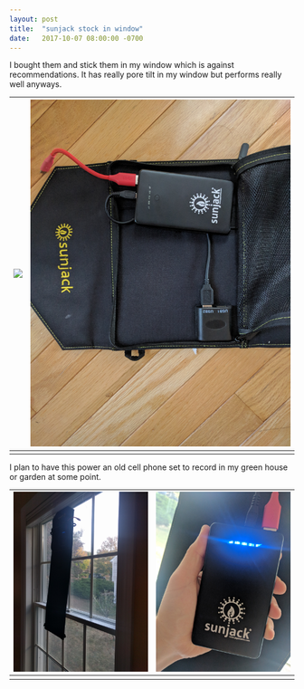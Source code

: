 ```yaml
---
layout: post
title:  "sunjack stock in window"
date:   2017-10-07 08:00:00 -0700
---
```



I bought them and stick them in my window which is against recommendations. It has really pore tilt in my window but performs really well anyways. 




![](/img/russell/0.jpg) | ![](/img/russell/1.jpg)
:---------------------------:|:-------------------------:
							 |

I plan to have this power an old cell phone set to record in my green house or garden at some point.

![](/img/russell/2.jpg) | ![](/img/russell/3.jpg)
:---------------------------:|:-------------------------:
							 |							 



							 